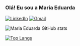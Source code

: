 
### Olá! Eu sou a Maria Eduarda 

[![LinkedIn](https://img.shields.io/badge/LinkedIn-0077B5?style=for-the-badge&logo=linkedin&logoColor=white)](https://WWW.linkedin.com/in/maria-eduarda-miranda-a270a7229)
[![Gmail](https://img.shields.io/badge/Gmail-D14836?style=for-the-badge&logo=gmail&logoColor=white)](mariaeduarda.mirandamorais2004@gmail.com)

![Maria Eduarda GitHub stats](https://github-readme-stats.vercel.app/api?username=madumorais&show_icons=true&theme=radical)

[![Top Langs](https://github-readme-stats.vercel.app/api/top-langs/?username=madumorais&layout=compact&title_color=fd418d&text_color=f8f8f2&hide=java&bg_color=171c24)](https://github.com/madumorais)

